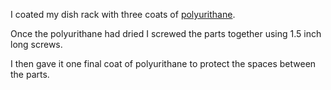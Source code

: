 I coated my dish rack with three coats of [polyurithane](http://www.minwax.com/wood-products/clear-protective-finishes/interior/minwax-fastdrying-polyurethane).

Once the polyurithane had dried I screwed the parts together using 1.5 inch long screws. 

I then gave it one final coat of polyurithane to protect the spaces between the parts. 
